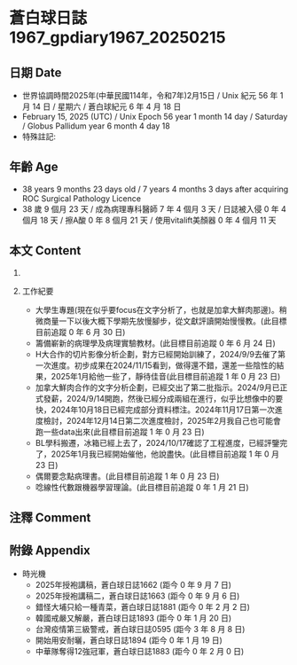 [_metadata_:encoding]: - "utf-8"
[_metadata_:language]: - "zh-Hant-TW"
[_metadata_:fileformat]: - "markdown"
[_metadata_:MIME_type]: - "text/plain"
[_metadata_:markdown_version]: - "commonmark version 0.30"
[_metadata_:markdown_spec]: - "https://spec.commonmark.org/0.30/"

# 蒼白球日誌1967_gpdiary1967_20250215 #

## 日期 Date ##

* 世界協調時間2025年(中華民國114年，令和7年)2月15日 / Unix 紀元 56 年 1 月 14 日 / 星期六 / 蒼白球紀元 6 年 4 月 18 日
* February 15, 2025 (UTC) / Unix Epoch 56 year 1 month 14 day / Saturday / Globus Pallidum year 6 month 4 day 18
* 特殊註記:

## 年齡 Age ##

* 38 years 9 months 23 days old / 7 years 4 months 3 days after acquiring ROC Surgical Pathology Licence
* 38 歲 9 個月 23 天 / 成為病理專科醫師 7 年 4 個月 3 天 / 日誌被入侵 0 年 4 個月 18 天 / 擦A酸 0 年 8 個月 21 天 / 使用vitalift美顏器 0 年 4 個月 11 天

## 本文 Content ##

1. 

2. 工作紀要

    - 大學生專題(現在似乎要focus在文字分析了，也就是加拿大鮮肉那邊)。稍微商量一下以後大概下學期先放慢腳步，從文獻評讀開始慢慢教。(此目標目前追蹤 0 年 6 月 30 日)
    - 籌備嶄新的病理學及病理實驗教材。(此目標目前追蹤 0 年 6 月 24 日)
    - H大合作的切片影像分析企劃，對方已經開始訓練了，2024/9/9去催了第一次進度。初步成果在2024/11/15看到，做得還不錯，還差一些陰性的結果，2025年1月給他一些了，靜待佳音(此目標目前追蹤 1 年 0 月 23 日)
    - 加拿大鮮肉合作的文字分析企劃，已經交出了第二批指示。2024/9月已正式發薪，2024/9/14開跑，然後已經分成兩組在進行，似乎比想像中的要快，2024年10月18日已經完成部分資料標注。2024年11月17日第一次進度檢討，2024年12月14日第二次進度檢討，2025年2月我自己也可能會跑一些data出來(此目標目前追蹤 1 年 0 月 23 日)
    - BL學科搬遷，冰箱已經上去了，2024/10/17確認了工程進度，已經評鑒完了，2025年1月我已經開始催他，他說盡快。(此目標目前追蹤 1 年 0 月 23 日)
    - 偶爾要念點病理書。(此目標目前追蹤 1 年 0 月 23 日)
    - 唸線性代數跟機器學習理論。(此目標目前追蹤 0 年 1 月 21 日)

## 注釋 Comment ##


## 附錄 Appendix ##

* 時光機
    - 2025年授袍講稿，蒼白球日誌1662 (距今 0 年 9 月 7 日)
    - 2025年授袍講稿二，蒼白球日誌1663 (距今 0 年 9 月 6 日)
    - 錯怪大埔只給一種青菜，蒼白球日誌1881 (距今 0 年 2 月 2 日)
    - 韓國戒嚴又解嚴，蒼白球日誌1893 (距今 0 年 1 月 20 日)
    - 台灣疫情第三級警戒，蒼白球日誌0595 (距今 3 年 8 月 8 日)
    - 開始用安耐曬，蒼白球日誌1894 (距今 0 年 1 月 19 日)
    - 中華隊奪得12強冠軍，蒼白球日誌1883 (距今 0 年 2 月 0 日)
